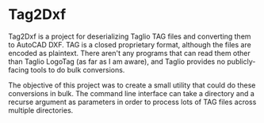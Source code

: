 # Tag2Dxf
Tag2Dxf is a project for deserializing Taglio TAG files and converting them to AutoCAD DXF. TAG is a closed proprietary format, although the files are encoded as plaintext. There aren't any programs that can read them other than Taglio LogoTag (as far as I am aware), and Taglio provides no publicly-facing tools to do bulk conversions.

The objective of this project was to create a small utility that could do these conversions in bulk. The command line interface can take a directory and a recurse argument as parameters in order to process lots of TAG files across multiple directories.
